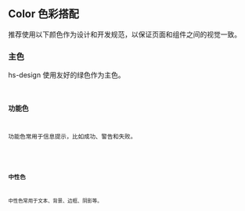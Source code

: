## Color 色彩搭配

推荐使用以下颜色作为设计和开发规范，以保证页面和组件之间的视觉一致。

### 主色

hs-design 使用友好的绿色作为主色。

<code
  src="./demo"
/>

### 功能色

功能色常用于信息提示，比如成功、警告和失败。

<code
  src="./demo2"
/>

### 中性色

中性色常用于文本、背景、边框、阴影等。

<code
  src="./demo3"
/>
